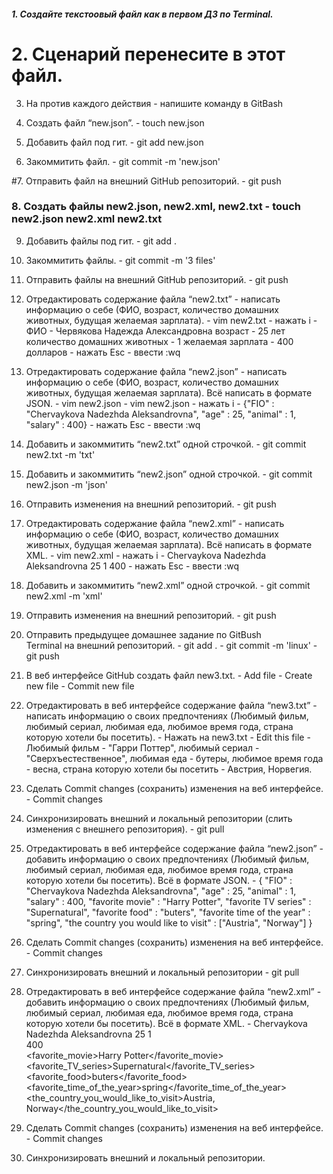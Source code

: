 ##### 1. Создайте текстоовый файл как в первом ДЗ по Terminal.
 # 2. Сценарий перенесите в этот файл.
 3. На против каждого действия - напишите команду в GitBash
 4. Создать файл “new.json”.                                - touch new.json

 5. Добавить файл под гит.                                  - git add new.json

 6. Закоммитить файл.                                       - git commit -m 'new.json'

 #7. Отправить файл на внешний GitHub репозиторий.           - git push

### 8. Создать файлы new2.json, new2.xml, new2.txt             - touch new2.json new2.xml new2.txt

 9. Добавить файлы под гит.                                 - git add .

 10. Закоммитить файлы.                                     - git commit -m '3 files'

 11. Отправить файлы на внешний GitHub репозиторий.         - git push

 12. Отредактировать содержание файла “new2.txt” - написать 
информацию о себе (ФИО, возраст, количество домашних 
животных, будущая желаемая зарплата).                       - vim new2.txt
                                                            - нажать i
                                                            - ФИО - Червякова Надежда Александровна
                                                              возраст - 25 лет
                                                              количество домашних животных - 1
                                                              желаемая зарплата - 400 долларов
                                                            - нажать Esc
                                                            - ввести :wq
     
 13. Отредактировать содержание файла “new2.json” - написать 
информацию о себе (ФИО, возраст, количество домашних 
животных, будущая желаемая зарплата). 
Всё написать в формате JSON. - vim new2.json                - vim new2.json
                                                            - нажать i
                                                            - {"FIO" : "Chervaykova Nadezhda Aleksandrovna",
                                                               "age" : 25,
                                                               "animal" : 1,
                                                               "salary" : 400}
                                                            - нажать Esc
                                                            - ввести :wq

 14. Добавить и закоммитить “new2.txt” одной строчкой.      - git commit new2.txt -m 'txt'

 15. Добавить и закоммитить “new2.json” одной строчкой.     - git commit new2.json -m 'json'

 16. Отправить изменения на внешний репозиторий.            - git push

 17. Отредактировать содержание файла “new2.xml” - написать 
информацию о себе (ФИО, возраст, количество домашних 
животных, будущая желаемая зарплата). 
Всё написать в формате XML.                                 - vim new2.xml
                                                            - нажать i
                                                            - <info>
                                                              	<FIO>Chervaykova Nadezhda Aleksandrovna</FIO>
                                                                <age>25</age>
                                                                <animal>1</animal>
                                                                <salary>400</salary>
                                                              </info> 
                                                            - нажать Esc
                                                            - ввести :wq

 18. Добавить и закоммитить “new2.xml” одной строчкой.      - git commit new2.xml -m 'xml'


 19. Отправить изменения на внешний репозиторий.            - git push

 20. Отправить предыдущее домашнее задание по GitBush       
Terminal на внешний репозиторий.                            - git add .
                                                            - git commit -m 'linux'
                                                            - git push

 21. В веб интерфейсе GitHub создать файл new3.txt.         - Add file
							    - Create new file
							    - Commit new file

 22. Отредактировать в веб интерфейсе содержание 
файла “new3.txt” - написать информацию о своих 
предпочтениях (Любимый фильм, любимый сериал, 
любимая еда, любимое время года, страна 
которую хотели бы посетить).				    - Нажать на new3.txt
							    - Edit this file
							    - Любимый фильм - "Гарри Поттер", 
							      любимый сериал - "Сверхъестественное", 
							      любимая еда - бутеры,
							      любимое время года - весна, 
							      страна которую хотели бы посетить - Австрия, Норвегия.

 23. Сделать Commit changes (сохранить) изменения на 
веб интерфейсе.						    - Commit changes

 24. Синхронизировать внешний и локальный репозитории 
(слить изменения с внешнего репозитория).		    - git pull
 
 25. Отредактировать в веб интерфейсе содержание файла 
“new2.json” - добавить информацию о своих предпочтениях 
(Любимый фильм, любимый сериал, любимая еда, 
любимое время года, страна которую хотели бы посетить). 
Всё в формате JSON.					    - {
  								"FIO" : "Chervaykova Nadezhda Aleksandrovna",
 								"age" : 25,
  								"animal" : 1,
  								"salary" : 400,
  								"favorite movie" : "Harry Potter", 
  								"favorite TV series" : "Supernatural", 
  								"favorite food"  : "buters",
  								"favorite time of the year" : "spring", 
  								"the country you would like to visit" : ["Austria", "Norway"]
							      }

 26. Сделать Commit changes (сохранить) изменения 
на веб интерфейсе.				            - Commit changes

 27. Синхронизировать внешний и локальный репозитории 	    - git pull

 28. Отредактировать в веб интерфейсе содержание файла 
“new2.xml” - добавить информацию о своих предпочтениях 
(Любимый фильм, любимый сериал, любимая еда, 
любимое время года, страна которую хотели бы посетить). 
Всё в формате XML.					    - <info>
								<FIO>Chervaykova Nadezhda Aleksandrovna</FIO>
        							<age>25</age>
        							<animal>1</animal>    
								<salary>400</salary>	
								<favorite_movie>Harry Potter</favorite_movie>
								<favorite_TV_series>Supernatural</favorite_TV_series>
								<favorite_food>buters</favorite_food>
								<favorite_time_of_the_year>spring</favorite_time_of_the_year> 
								<the_country_you_would_like_to_visit>Austria, Norway</the_country_you_would_like_to_visit>
							      </info>

 29. Сделать Commit changes (сохранить) изменения 
на веб интерфейсе.	    			            - Commit changes

 30. Синхронизировать внешний и локальный репозитории.	 
